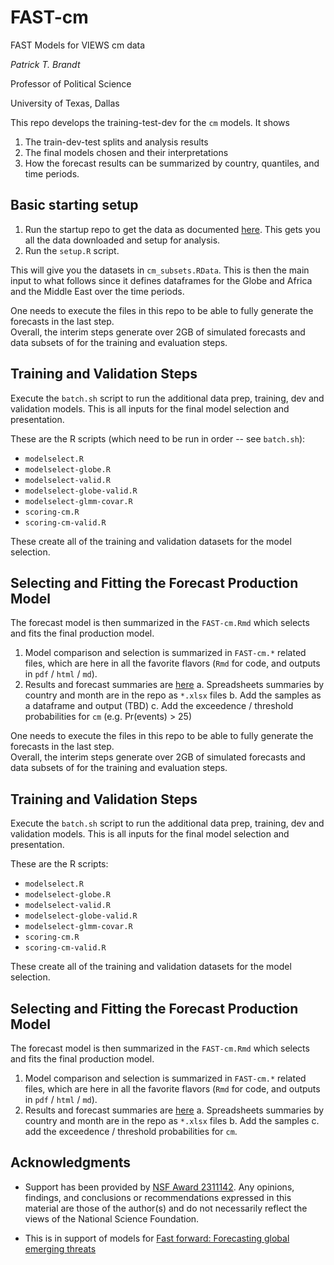# FAST-cm
FAST Models for VIEWS cm data

*Patrick T. Brandt*

Professor of Political Science 

University of Texas, Dallas

This repo develops the training-test-dev for the `cm` models.  It shows 

1.  The train-dev-test splits and analysis results
2.  The final models chosen and their interpretations
3.  How the forecast results can be summarized by country, quantiles, and time periods.

## Basic starting setup 

1.  Run the startup repo to get the data as documented [here](https://github.com/PTB-OEDA/VIEWS-Startup). This gets you all the data downloaded and setup for analysis.
2.  Run the `setup.R` script.

This will give you the datasets in `cm_subsets.RData`.  This is then the main input to what follows since it defines dataframes for the Globe and Africa and the Middle East over the time periods.

One needs to execute the files in this repo to be able to fully generate the forecasts in the last step.  
Overall, the interim steps generate over 2GB of simulated forecasts and data subsets of for the training and evaluation steps.  

## Training and Validation Steps

Execute the `batch.sh` script to run the additional data prep, training, dev and validation models.  This is all inputs for the final model selection and presentation.  

These are the R scripts (which need to be run in order -- see `batch.sh`):
  - `modelselect.R`
  - `modelselect-globe.R`
  - `modelselect-valid.R`
  - `modelselect-globe-valid.R`
  - `modelselect-glmm-covar.R`
  - `scoring-cm.R` 
  - `scoring-cm-valid.R`

These create all of the training and validation datasets for the model selection.

## Selecting and Fitting the Forecast Production Model

The forecast model is then summarized in the `FAST-cm.Rmd` which selects and fits the final production model.

1.  Model comparison and selection is summarized in `FAST-cm.*` related files, which are here in all the favorite flavors (`Rmd` for code, and outputs in `pdf` / `html` / `md`).
2.  Results and forecast summaries are [here](https://github.com/PTB-OEDA/FAST-cm/blob/main/FAST-cm.md#selected-model-negative-binomial-glmm-with-covariates)
    a.  Spreadsheets summaries by country and month are in the repo as `*.xlsx` files
    b.  Add the samples as a dataframe and output (TBD)
    c.  Add the exceedence / threshold probabilities for `cm` (e.g. Pr(events) > 25)


One needs to execute the files in this repo to be able to fully generate the forecasts in the last step.  
Overall, the interim steps generate over 2GB of simulated forecasts and data subsets of for the training and evaluation steps.  

## Training and Validation Steps

Execute the `batch.sh` script to run the additional data prep, training, dev and validation models.  This is all inputs for the final model selection and presentation.  

These are the R scripts:
  - `modelselect.R`
  - `modelselect-globe.R`
  - `modelselect-valid.R`
  - `modelselect-globe-valid.R`
  - `modelselect-glmm-covar.R`
  - `scoring-cm.R` 
  - `scoring-cm-valid.R`

These create all of the training and validation datasets for the model selection.

## Selecting and Fitting the Forecast Production Model

The forecast model is then summarized in the `FAST-cm.Rmd` which selects and fits the final production model.

1.  Model comparison and selection is summarized in `FAST-cm.*` related files, which are here in all the favorite flavors (`Rmd` for code, and outputs in `pdf` / `html` / `md`).
2.  Results and forecast summaries are [here](https://github.com/PTB-OEDA/FAST-cm/blob/main/FAST-cm.md#selected-model-negative-binomial-glmm-with-covariates)
    a.  Spreadsheets summaries by country and month are in the repo as `*.xlsx` files
    b.  Add the samples
    c.  add the exceedence / threshold probabilities for `cm`.

## Acknowledgments

- Support has been provided by [NSF Award 2311142](https://www.nsf.gov/awardsearch/showAward?AWD_ID=2311142).  Any opinions, findings, and conclusions or recommendations expressed in this material are those of the author(s) and do not necessarily reflect the views of the National Science Foundation.

- This is in support of models for [Fast forward: Forecasting global emerging threats](https://www.canada.ca/en/department-national-defence/programs/defence-ideas/element/contests/challenge/fast-foward-emerging-threats.html)

